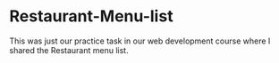 # Restaurant-Menu-list
This was just our practice task in our web development course where I shared the Restaurant menu list.
